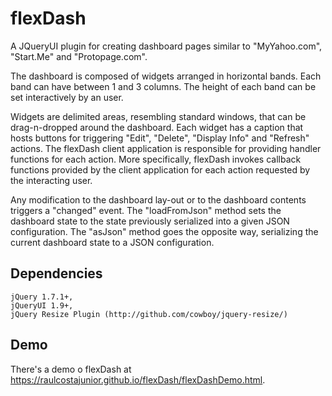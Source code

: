 # flexDash
A JQueryUI plugin for creating dashboard pages similar to "MyYahoo.com", "Start.Me" and "Protopage.com". 

The dashboard is composed of widgets arranged in horizontal bands. Each band can have between 1 and 3
columns. The height of each band can be set interactively by an user.

Widgets are delimited areas, resembling standard windows, that can be drag-n-dropped around
the dashboard. Each widget has a caption that hosts buttons for triggering "Edit", "Delete", 
"Display Info" and "Refresh" actions. The flexDash client application is responsible for providing handler functions for each action. More specifically, flexDash invokes callback functions provided by the client application for each action requested by the interacting user. 

Any modification to the dashboard lay-out or to the dashboard contents triggers a "changed" event. 
The "loadFromJson" method sets the dashboard state to the state previously serialized into a given JSON configuration. The "asJson" method goes the opposite way, serializing the current dashboard state to a JSON configuration.

## Dependencies
    jQuery 1.7.1+,
    jQueryUI 1.9+,
    jQuery Resize Plugin (http://github.com/cowboy/jquery-resize/)
    
## Demo

There's a demo o flexDash at https://raulcostajunior.github.io/flexDash/flexDashDemo.html.
    

